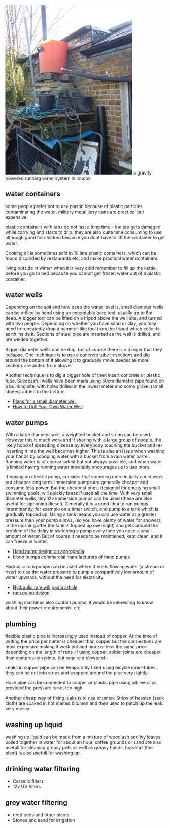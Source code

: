 ![rainwater](img/rainwater.jpg)
a gravity powered running water system in london

water containers
----------------

some people prefer not to use plastic because of plastic particles
contaminating the water. military metal jerry cans are practical but
expensive.

plastic containers with taps do not last a long time - the tap gets
damaged while carrying and starts to drip. they are also quite time
consuming to use although good for children because you dont have to
lift the container to get water.

Cooking oil is sometimes sold in 10 litre plastic containers, which can
be found discarded by restaurants etc, and make practical water
containers.

living outside in winter when it is very cold remember to fill up the
kettle before you go to bed because you cannot get frozen water out of a
plastic container.

water wells
-----------

Depending on the soil and how deep the water level is, small diameter
wells can be drilled by hand using an extendable bore tool, usually up to
6m deep.  A bigger tool can be lifted on a tripod above the well site, and turned with two people.  Depending on whether you have sand or clay, you may need to repeatedly drop a hammer-like tool from the tripod which collects earth inside it.  Sections of steel pipe are inserted as the well is drilled, and are welded together.  

Bigger diameter wells can be dug, but of course there is a danger that they collapse.  One technique is to use a concrete
tube in sections and dig around the bottom of it allowing it to
gradually move deeper as more sections are added from above.

Another technique is to dig a bigger hole of then insert concrete or
plastic tube. Successful wells have been made using 50cm diameter pipe
found on a building site, with holes drilled in the lowest meter and
some gravel (small stones) added to the bottom.

-   [Plans for a small diameter well](http://www.fdungan.com/well.htm)
-   [How to Drill Your Own Water Well](http://www.drillyourownwell.com/)

water pumps
-----------

With a large diameter well, a weighted bucket and string can be used.
However this is much work and if sharing with a large group of people,
the likely hood of spreading disease by everybody touching the bucket
and re-inserting it into the well becomes higher. This is also an issue
when washing your hands by scooping water with a bucket from a rain
water barrel. Running water is of course safest but not always possible,
and when water is limited having running water inevitably encourages us
to use more.

If buying an electric pump, consider that spending more initially could
work out cheaper long term. Immersion pumps are generally cheaper and
consume less power. But the cheapest ones, designed for emptying small
swimming pools, will quickly break if used all the time. With very small
diameter wells, tiny 12v immersion pumps can be used (these are also useful for siphoning diesel). Generally it is a
good idea to run pumps intermittently, for example on a timer switch,
and pump to a tank which is gradually topped up. Using a tank means you
can use water at a greater pressure than your pump allows, (so you have
plenty of water for showers in the morning after the tank is topped up
overnight) and gets around the problem of the delay in switching a pump
every time you need a small amount of water.  But of course it needs to be maintained, kept clean, and it can freeze in winter.

-   [Hand pump design on
    appropedia](http://www.appropedia.org/How_to_build_a_hand_powered_pump)
-   [bison pumps](http://bisonpumps.com/) commercial manufacturers of
    hand pumps

Hydrualic ram pumps can be used where there is flowing water (a stream
or river) to use the water pressure to pump a comparitively low amount
of water upwards, without the need for electricity.

-   [Hydraulic ram wikipedia
    article](http://en.wikipedia.org/wiki/Hydraulic_ram)
-   [ram pump design](http://www.clemson.edu/irrig/equip/ram.htm)

washing machines also contain pumps.  it would be interesting to know about their power requirements, etc.

plumbing
--------

flexible plastic pipe is increasingly used instead of copper. At the
time of writing the price per meter is cheaper than copper but the
connections are most expensive making it work out and more or less the
same price depending on the length of runs. If using copper, solder
joints are cheaper than compression joints, but require a blowtorch.

Leaks in copper pipe can be temporarily fixed using bicycle inner-tubes.
they can be cut into strips and wrapped around the pipe very
tightly.

Hose pipe can be connected to copper or plastic pipe using jubilee
clips, provided the pressure is not too high.

Another cheap way of fixing leaks is to use
bitumen. Strips of hessian (sack cloth) are soaked in hot melted bitumen and then
used to patch up the leak.  very messy.

washing up liquid
-----------------

washing up liquid can be made from a mixture of wood ash and ivy leaves
boiled together in water for about an hour. coffee grounds or sand are also usefull for
cleaning greasy pots as well as greasy hands. horsetail (the plant) is
also usefull for washing up.

drinking water filtering
------------------------

-   Ceramic filters
-   12v UV filters

grey water filtering
--------------------

-   reed beds and other plants
-   Stones and sand for irrigation

